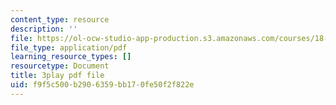 ```yaml
---
content_type: resource
description: ''
file: https://ol-ocw-studio-app-production.s3.amazonaws.com/courses/18-01sc-single-variable-calculus-fall-2010/f9f5c500b2906359bb170fe50f2f822e_KhwQKE_tld0.pdf
file_type: application/pdf
learning_resource_types: []
resourcetype: Document
title: 3play pdf file
uid: f9f5c500-b290-6359-bb17-0fe50f2f822e
---
```

